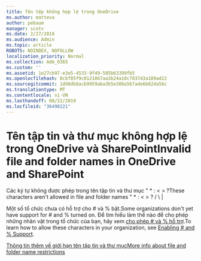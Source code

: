 ```yaml
---
title: Tên tệp không hợp lệ trong OneDrive
ms.author: matteva
author: pebaum
manager: scotv
ms.date: 2/27/2018
ms.audience: Admin
ms.topic: article
ROBOTS: NOINDEX, NOFOLLOW
localization_priority: Normal
ms.collection: Adm_O365
ms.custom: ''
ms.assetid: 1e27cb97-e3e5-4533-9f49-585b63399fb5
ms.openlocfilehash: 0cbf05f9c0121867aa3b24a10c7037d3a189ad22
ms.sourcegitcommit: 1d98db8acb9959aba3b5e308a567ade6b62da56c
ms.translationtype: MT
ms.contentlocale: vi-VN
ms.lasthandoff: 08/22/2019
ms.locfileid: "36498221"
---
```

# <a name="invalid-file-and-folder-names-in-onedrive-and-sharepoint"></a><span data-ttu-id="f2b3b-102">Tên tập tin và thư mục không hợp lệ trong OneDrive và SharePoint</span><span class="sxs-lookup"><span data-stu-id="f2b3b-102">Invalid file and folder names in OneDrive and SharePoint</span></span>

<span data-ttu-id="f2b3b-103">Các ký tự không được phép trong tên tập tin và thư mục " \* : \< \> ?</span><span class="sxs-lookup"><span data-stu-id="f2b3b-103">These characters aren't allowed in file and folder names " \* : \< \> ?</span></span> <span data-ttu-id="f2b3b-104">/ \ |</span><span class="sxs-lookup"><span data-stu-id="f2b3b-104"></span></span> 
  
<span data-ttu-id="f2b3b-105">Một số tổ chức chưa có hỗ trợ cho # và % bật.</span><span class="sxs-lookup"><span data-stu-id="f2b3b-105">Some organizations don't yet have support for # and % turned on.</span></span> <span data-ttu-id="f2b3b-106">Để tìm hiểu làm thế nào để cho phép những nhân vật trong tổ chức của bạn, hãy xem [cho phép # và % hỗ trợ](https://go.microsoft.com/fwlink/?linkid=862611).</span><span class="sxs-lookup"><span data-stu-id="f2b3b-106">To learn how to allow these characters in your organization, see [Enabling # and % Support](https://go.microsoft.com/fwlink/?linkid=862611).</span></span> 
  
[<span data-ttu-id="f2b3b-107">Thông tin thêm về giới hạn tên tập tin và thư mục</span><span class="sxs-lookup"><span data-stu-id="f2b3b-107">More info about file and folder name restrictions</span></span>](https://go.microsoft.com/fwlink/?linkid=866430)
  

